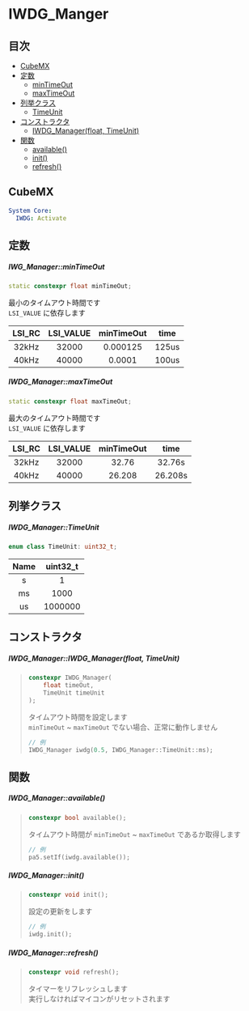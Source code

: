 # IWDG_Manger

## 目次
- [CubeMX](#cubemx)
- [定数](#定数)
  - [minTimeOut](#iwg_managermintimeout)
  - [maxTimeOut](#iwdg_managermaxtimeout)
- [列挙クラス](#列挙クラス)
  - [TimeUnit](#iwdg_managertimeunit)
- [コンストラクタ](#コンストラクタ)
  - [IWDG_Manager(float, TimeUnit)](#iwdg_manageriwdg_managerfloat-timeunit)
- [関数](#関数)
  - [available()](#iwdg_manageravailable)
  - [init()](#iwdg_managerinit)
  - [refresh()](#iwdg_managerrefresh)

## CubeMX
```yaml
System Core:
  IWDG: Activate
```

## 定数
##### IWG_Manager::minTimeOut
```c++
static constexpr float minTimeOut;
```
最小のタイムアウト時間です   
`LSI_VALUE` に依存します

| LSI_RC | LSI_VALUE | minTimeOut | time  |
|:------:|:---------:|:----------:|:-----:|
| 32kHz  | 32000     | 0.000125   | 125us |
| 40kHz  | 40000     | 0.0001     | 100us |

##### IWDG_Manager::maxTimeOut
```c++
static constexpr float maxTimeOut;
```
最大のタイムアウト時間です   
`LSI_VALUE` に依存します  

| LSI_RC | LSI_VALUE | minTimeOut | time    |
|:------:|:---------:|:----------:|:-------:|
| 32kHz  | 32000     | 32.76      | 32.76s  |
| 40kHz  | 40000     | 26.208     | 26.208s |

## 列挙クラス
##### IWDG_Manager::TimeUnit
```c++
enum class TimeUnit: uint32_t;
```

| Name | uint32_t |
|:----:|:--------:|
| s    | 1        |
| ms   | 1000     |
| us   | 1000000  |

## コンストラクタ
##### IWDG_Manager::IWDG_Manager(float, TimeUnit)
> ```c++
> constexpr IWDG_Manager(
>     float timeOut,
>     TimeUnit timeUnit
> );
> ```
> タイムアウト時間を設定します  
> `minTimeOut` ~ `maxTimeOut` でない場合、正常に動作しません
> ```c++
> // 例
> IWDG_Manager iwdg(0.5, IWDG_Manager::TimeUnit::ms);
> ```

## 関数
##### IWDG_Manager::available()
> ```c++
> constexpr bool available();
> ```
> タイムアウト時間が `minTimeOut` ~ `maxTimeOut` であるか取得します
> ```c++
> // 例
> pa5.setIf(iwdg.available());
> ```

##### IWDG_Manager::init()
> ```c++
> constexpr void init();
> ```
> 設定の更新をします
> ```c++
> // 例
> iwdg.init();
> ```

##### IWDG_Manager::refresh()
> ```c++
> constexpr void refresh();
> ```
> タイマーをリフレッシュします  
> 実行しなければマイコンがリセットされます